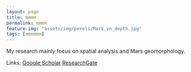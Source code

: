 ```yaml
---
layout: page
title: mmmm
permalink: mmmm
feature-img: "assets/img/pexels/Mars_vn_depth.jpg"
tags: [mmmmmm]
---
```


My research mainly focus on spatial analysis and Mars geomorphology.

Links: [Google Scholar](https://scholar.google.com/citations?user=a3OHfGUAAAAJ&hl=en)    [ResearchGate](https://www.researchgate.net/profile/Xuezhi_Cang)

